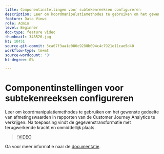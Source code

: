 ```yaml
---
title: Componentinstellingen voor subtekenreeksen configureren
description: Leer om koordmanipulatiemethodes te gebruiken om het gewenste gedeelte van afmetingswaarden in rapporten van de Customer Journey Analytics te verkrijgen. Na toepassing vindt de gegevenstransformatie met terugwerkende kracht en onmiddellijk plaats.
feature: Data Views
role: Admin
level: Beginner
doc-type: feature video
thumbnail: 343526.jpg
kt: 10451
source-git-commit: 5ca07f3aa1e080e9288b094c4c7921e11cae5d40
workflow-type: tm+mt
source-wordcount: '0'
ht-degree: 0%

---
```



# Componentinstellingen voor subtekenreeksen configureren

Leer om koordmanipulatiemethodes te gebruiken om het gewenste gedeelte van afmetingswaarden in rapporten van de Customer Journey Analytics te verkrijgen. Na toepassing vindt de gegevenstransformatie met terugwerkende kracht en onmiddellijk plaats.

>[!VIDEO](https://video.tv.adobe.com/v/343526/?quality=12&learn=on)

Ga voor meer informatie naar de [documentatie](https://experienceleague.adobe.com/docs/analytics-platform/using/cja-dataviews/component-settings/substring.html?lang=nl-NL).